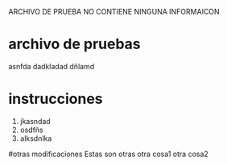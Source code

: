 ARCHIVO DE PRUEBA NO CONTIENE NINGUNA INFORMAICON


# archivo de pruebas
asnfda dadkladad  dñlamd


# instrucciones
1. jkasndad
2. osdfñs
3. alksdnlka

#otras modificaciones
Estas son otras
otra cosa1
otra cosa2